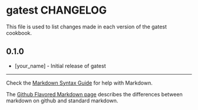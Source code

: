 gatest CHANGELOG
================

This file is used to list changes made in each version of the gatest cookbook.

0.1.0
-----
- [your_name] - Initial release of gatest

- - -
Check the [Markdown Syntax Guide](http://daringfireball.net/projects/markdown/syntax) for help with Markdown.

The [Github Flavored Markdown page](http://github.github.com/github-flavored-markdown/) describes the differences between markdown on github and standard markdown.
